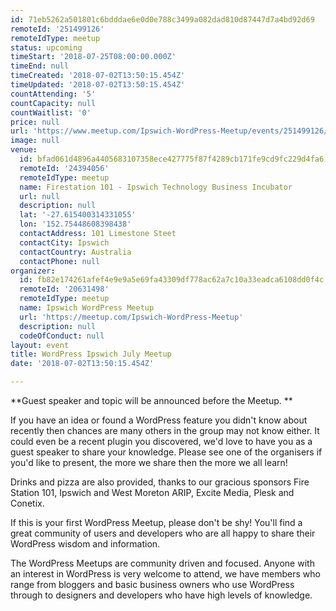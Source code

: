 ```yaml
---
id: 71eb5262a501801c6bdddae6e0d0e788c3499a082dad810d87447d7a4bd92d69
remoteId: '251499126'
remoteIdType: meetup
status: upcoming
timeStart: '2018-07-25T08:00:00.000Z'
timeEnd: null
timeCreated: '2018-07-02T13:50:15.454Z'
timeUpdated: '2018-07-02T13:50:15.454Z'
countAttending: '5'
countCapacity: null
countWaitlist: '0'
price: null
url: 'https://www.meetup.com/Ipswich-WordPress-Meetup/events/251499126/'
image: null
venue:
  id: bfad061d4896a4405683107358ece427775f87f4289cb171fe9cd9fc229d4fa6
  remoteId: '24394056'
  remoteIdType: meetup
  name: Firestation 101 - Ipswich Technology Business Incubator
  url: null
  description: null
  lat: '-27.615400314331055'
  lon: '152.75448608398438'
  contactAddress: 101 Limestone Steet
  contactCity: Ipswich
  contactCountry: Australia
  contactPhone: null
organizer:
  id: fb82e174261afef4e9e9a5e69fa43309df778ac62a7c10a33eadca6108dd0f4c
  remoteId: '20631498'
  remoteIdType: meetup
  name: Ipswich WordPress Meetup
  url: 'https://meetup.com/Ipswich-WordPress-Meetup'
  description: null
  codeOfConduct: null
layout: event
title: WordPress Ipswich July Meetup
date: '2018-07-02T13:50:15.454Z'

---
```

<p>**Guest speaker and topic will be announced before the Meetup. **</p> <p>If you have an idea or found a WordPress feature you didn't know about recently then chances are many others in the group may not know either. It could even be a recent plugin you discovered, we'd love to have you as a guest speaker to share your knowledge. Please see one of the organisers if you'd like to present, the more we share then the more we all learn!</p> <p>Drinks and pizza are also provided, thanks to our gracious sponsors Fire Station 101, Ipswich and West Moreton ARIP, Excite Media, Plesk and Conetix.</p> <p>If this is your first WordPress Meetup, please don't be shy! You'll find a great community of users and developers who are all happy to share their WordPress wisdom and information.</p> <p>The WordPress Meetups are community driven and focused. Anyone with an interest in WordPress is very welcome to attend, we have members who range from bloggers and basic business owners who use WordPress through to designers and developers who have high levels of knowledge.</p>
